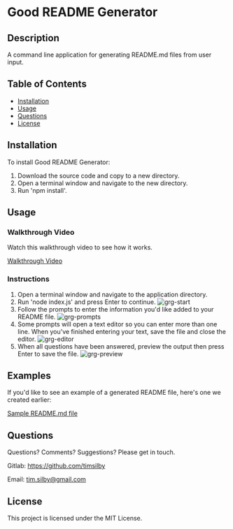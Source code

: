 # Good README Generator

## Description
A command line application for generating README.md files from user input.


## Table of Contents
* [Installation](#installation)
* [Usage](#usage)
* [Questions](#questions)
* [License](#license)


## Installation
To install Good README Generator:

1. Download the source code and copy to a new directory.
2. Open a terminal window and navigate to the new directory.
3. Run 'npm install'.


## Usage

### Walkthrough Video
Watch this walkthrough video to see how it works.

[Walkthrough Video](https://drive.google.com/file/d/1Akv3Scodba2Fy5qc2gk2ruSQEjxUb1ef/view)

### Instructions
1. Open a terminal window and navigate to the application directory.
2. Run 'node index.js' and press Enter to continue.
![grg-start](https://user-images.githubusercontent.com/69242373/96539773-39b37000-12df-11eb-8d75-7d7db362f313.png)
3. Follow the prompts to enter the information you'd like added to your README file.
![grg-prompts](https://user-images.githubusercontent.com/69242373/96539792-4a63e600-12df-11eb-85a1-08b34d9c7fe0.png)
4. Some prompts will open a text editor so you can enter more than one line. When you've finished entering your text, save the file and close the editor.
![grg-editor](https://user-images.githubusercontent.com/69242373/96539802-5485e480-12df-11eb-938c-b77a6a6649da.png)
5. When all questions have been answered, preview the output then press Enter to save the file.
![grg-preview](https://user-images.githubusercontent.com/69242373/96539818-5ea7e300-12df-11eb-8cc9-96dd265435ab.png)


## Examples
If you'd like to see an example of a generated README file, here's one we created earlier:

[Sample README.md file](./sample-readme/README.md)


## Questions
Questions? Comments? Suggestions? Please get in touch.

Gitlab: https://github.com/timsilby

Email: [tim.silby@gmail.com](mailto:tim.silby@gmail.com)


## License
This project is licensed under the MIT License.

